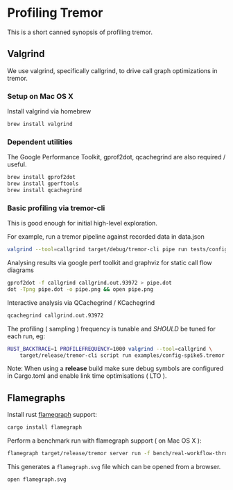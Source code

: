 # Profiling Tremor

This is a short canned synopsis of profiling tremor.

## Valgrind

We use valgrind, specifically callgrind, to drive call graph optimizations in tremor.

### Setup on Mac OS X

Install valgrind via homebrew

```bash
brew install valgrind
```

### Dependent utilities

The Google Performance Toolkit, gprof2dot, qcachegrind are also required / useful.

```bash
brew install gprof2dot
brew install gperftools
brew install qcachegrind
```

### Basic profiling via tremor-cli

This is good enough for initial high-level exploration.

For example, run a tremor pipeline against recorded data in data.json

```bash
valgrind --tool=callgrind target/debug/tremor-cli pipe run tests/configs/ut.combine3-op.yaml data.json
```

Analysing results via google perf toolkit and graphviz for static call flow diagrams

```bash
gprof2dot -f callgrind callgrind.out.93972 > pipe.dot
dot -Tpng pipe.dot -o pipe.png && open pipe.png
```

Interactive analysis via QCachegrind / KCachegrind

```bash
qcachegrind callgrind.out.93972
```

The profiling ( sampling ) frequency is tunable and _SHOULD_ be tuned for each run, eg:

```bash
RUST_BACKTRACE=1 PROFILEFREQUENCY=1000 valgrind --tool=callgrind \
    target/release/tremor-cli script run examples/config-spike5.tremor data.json
```

Note: When using a **release** build make sure debug symbols are configured in Cargo.toml and enable link time optimisations ( LTO ).

## Flamegraphs

Install rust [flamegraph](https://github.com/flamegraph-rs/flamegraph#systems-performance-work-guided-by-flamegraphs) support:

```bash
cargo install flamegraph
```

Perform a benchmark run with flamegraph support ( on Mac OS X ):

```bash
flamegraph target/release/tremor server run -f bench/real-workflow-througput-json.yaml bench/link.yaml
```

This generates a `flamegraph.svg` file which can be opened from a browser.

```bash
open flamegraph.svg
```
